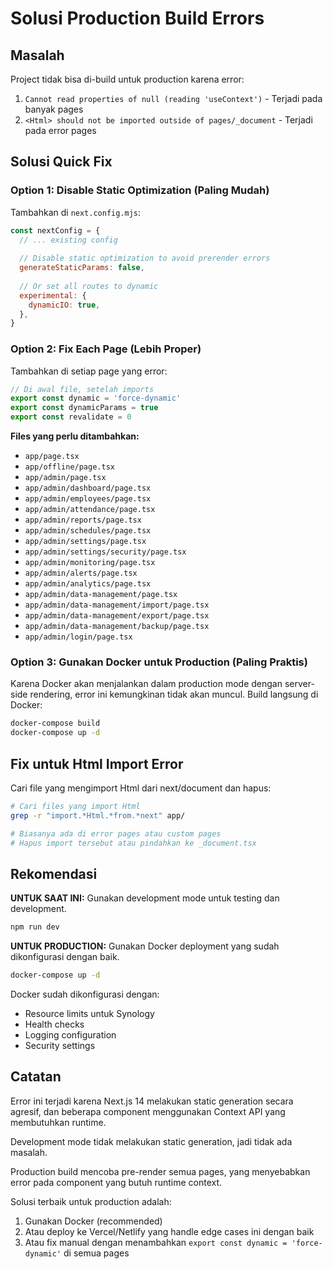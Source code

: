 # Solusi Production Build Errors

## Masalah

Project tidak bisa di-build untuk production karena error:
1. `Cannot read properties of null (reading 'useContext')` - Terjadi pada banyak pages
2. `<Html> should not be imported outside of pages/_document` - Terjadi pada error pages

## Solusi Quick Fix

### Option 1: Disable Static Optimization (Paling Mudah)

Tambahkan di `next.config.mjs`:

```javascript
const nextConfig = {
  // ... existing config
  
  // Disable static optimization to avoid prerender errors
  generateStaticParams: false,
  
  // Or set all routes to dynamic
  experimental: {
    dynamicIO: true,
  },
}
```

### Option 2: Fix Each Page (Lebih Proper)

Tambahkan di setiap page yang error:

```typescript
// Di awal file, setelah imports
export const dynamic = 'force-dynamic'
export const dynamicParams = true
export const revalidate = 0
```

**Files yang perlu ditambahkan:**
- `app/page.tsx`
- `app/offline/page.tsx`
- `app/admin/page.tsx`
- `app/admin/dashboard/page.tsx`
- `app/admin/employees/page.tsx`
- `app/admin/attendance/page.tsx`
- `app/admin/reports/page.tsx`
- `app/admin/schedules/page.tsx`
- `app/admin/settings/page.tsx`
- `app/admin/settings/security/page.tsx`
- `app/admin/monitoring/page.tsx`
- `app/admin/alerts/page.tsx`
- `app/admin/analytics/page.tsx`
- `app/admin/data-management/page.tsx`
- `app/admin/data-management/import/page.tsx`
- `app/admin/data-management/export/page.tsx`
- `app/admin/data-management/backup/page.tsx`
- `app/admin/login/page.tsx`

### Option 3: Gunakan Docker untuk Production (Paling Praktis)

Karena Docker akan menjalankan dalam production mode dengan server-side rendering, error ini kemungkinan tidak akan muncul. Build langsung di Docker:

```bash
docker-compose build
docker-compose up -d
```

## Fix untuk Html Import Error

Cari file yang mengimport Html dari next/document dan hapus:

```bash
# Cari files yang import Html
grep -r "import.*Html.*from.*next" app/

# Biasanya ada di error pages atau custom pages
# Hapus import tersebut atau pindahkan ke _document.tsx
```

## Rekomendasi

**UNTUK SAAT INI:** Gunakan development mode untuk testing dan development.

```bash
npm run dev
```

**UNTUK PRODUCTION:** Gunakan Docker deployment yang sudah dikonfigurasi dengan baik.

```bash
docker-compose up -d
```

Docker sudah dikonfigurasi dengan:
- Resource limits untuk Synology
- Health checks
- Logging configuration
- Security settings

## Catatan

Error ini terjadi karena Next.js 14 melakukan static generation secara agresif, dan beberapa component menggunakan Context API yang membutuhkan runtime.

Development mode tidak melakukan static generation, jadi tidak ada masalah.

Production build mencoba pre-render semua pages, yang menyebabkan error pada component yang butuh runtime context.

Solusi terbaik untuk production adalah:
1. Gunakan Docker (recommended)
2. Atau deploy ke Vercel/Netlify yang handle edge cases ini dengan baik
3. Atau fix manual dengan menambahkan `export const dynamic = 'force-dynamic'` di semua pages
